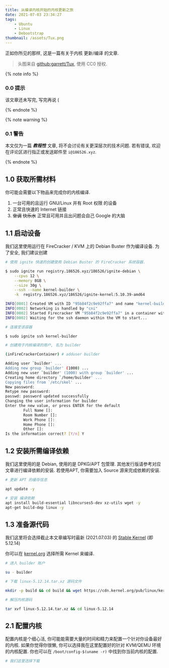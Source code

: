 ```yaml
---
title: 从编译内核开始的内核更新之旅
date: 2021-07-03 23:34:27
tags:
    - Ubuntu
    - Linux
    - Debootstrap
thumbnail: /assets/Tux.png
---
```


正如你所见的那样, 这是一篇有关于内核 更新/编译 的文章.

<!--more-->

> 头图来自 [github:garrett/Tux](https://github.com/garrett/Tux), 使用 CC0 授权.

{% note info %}

### 0.0 提示

该文章还未写完, 写完再说 (

{% endnote %}

{% note warning %}

### 0.1 警告

本文仅为一篇 ***教程性*** 文章, 将不会讨论有关更深层次的技术问题.
若有错误, 欢迎在评论区进行指正或发送邮件至 `i@186526.xyz`.

{% endnote %}

## 1.0 获取所需材料

你可能会需要以下物品来完成你的内核编译.

1. 一台可用的且运行 GNU/Linux 并有 Root 权限 的设备
2. 正常且快速的 Internet 链接
3. ~~空调~~ ~~快乐水~~ 正常且可用并且出问题会自己 Google 的大脑

## 1.1 启动设备

我们这里使用运行在 FireCracker / KVM 上的 Debian Buster 作为编译设备.
为了安全, 我们建议创建

```bash
# 使用 ignite 快速的创建使用 Debian Buster 的 FireCracker 系统容器.

$ sudo ignite run registry.186526.xyz/186526/ignite-debian \
    --cpus 12 \
    --memory 8GB \
    --size 30g \
    --ssh --name kernel-builder \
    -k  registry.186526.xyz/186526/ignite-kernel:5.10.39-amd64

INFO[0001] Created VM with ID "95b84f2c9e92ffa7" and name "kernel-builder" 
INFO[0002] Networking is handled by "cni"               
INFO[0002] Started Firecracker VM "95b84f2c9e92ffa7" in a container with ID "ignite-95b84f2c9e92ffa7" 
INFO[0002] Waiting for the ssh daemon within the VM to start... 

# 连接至该容器

$ sudo ignite ssh kernel-builder 

# 创建用于内核编译的用户, 名为 builder

(inFireCrackerContainer) # adduser builder

Adding user `builder' ...
Adding new group `builder' (1000) ...
Adding new user `builder' (1000) with group `builder' ...
Creating home directory `/home/builder' ...
Copying files from `/etc/skel' ...
New password: 
Retype new password: 
passwd: password updated successfully
Changing the user information for builder
Enter the new value, or press ENTER for the default
        Full Name []: 
        Room Number []: 
        Work Phone []: 
        Home Phone []: 
        Other []: 
Is the information correct? [Y/n] Y

```

## 1.2 安装所需编译依赖

我们这里使用的是 Debian, 使用的是 DPKG/APT 包管理.
其他发行版请参考对应文章进行编译依赖的安装.
若使用APT, 你需要加入 Source 源来完成依赖的安装.

``` bash
# 更新 APT 的缓存信息

apt update -y

# 安装 编译依赖
apt install build-essential libncurses5-dev xz-utils wget -y
apt-get build-dep linux -y
```

## 1.3 准备源代码

我们这里将会选择截止本文章编写时最新 (2021.07.03) 的 [Stable Kernel](https://cdn.kernel.org/pub/linux/kernel/v5.x/linux-5.12.14.tar.xz) (即 5.12.14)

你可以在 [kernel.org](https://kernel.org) 选择所需 Kernel 来编译.

``` Bash
# 进入 builder 账户

su - builder

# 下载 linux-5.12.14.tar.xz 源码文件

mkdir -p build && cd build && wget https://cdn.kernel.org/pub/linux/kernel/v5.x/linux-5.12.14.tar.xz

# 解压内核源码

tar xvf linux-5.12.14.tar.xz && cd linux-5.12.14
```

## 2.1 配置内核

配置内核是个细心活, 你可能能需要大量的时间和精力来配置一个针对你设备最好的内核.
如果你觉得你很懒, 你可以选择我在这里配置好的针对 KVM/QEMU 环境的内核配置.
你也可以在 `/boot/config-$(uname -r)` 中找到你当前内核的配置.

```bash
# 我们这里选择下载


```

